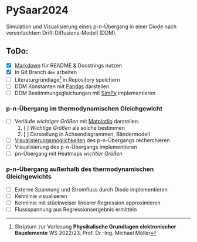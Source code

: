 # PySaar2024
Simulation und Visualisierung eines p-n-Übergang in einer Diode nach vereinfachtem Drift-Diffusions-Modell (DDM).

## ToDo:
- [x] [Markdown](https://www.markdownguide.org/cheat-sheet/) für README & Docstrings nutzen
- [x] In Git Branch `dev` arbeiten
- [ ] Literaturgrundlage[^1] in Repository speichern
- [ ] DDM Konstanten mit [Pandas](https://pandas.pydata.org/docs/) darstellen
- [ ] DDM Bestimmungsgleichungen mit [SimPy](https://simpy.readthedocs.io/en/latest/) implementieren
### p-n-Übergang im thermodynamischen Gleichgewicht
- [ ] Verläufe *wichtiger Größen* mit [Matplotlib](https://matplotlib.org/stable/index.html) darstellen:
    1. [ ] *Wichtige Größen* als solche bestimmen
    2. [ ] Darstellung in Achsendiagrammen, Bändermodell
- [ ] [Visualisierungsmöglichkeiten](https://matplotlib.org/stable/gallery/index.html) des p-n-Übergangs recherchieren
- [ ] Visualisierung des p-n-Übergangs implementieren
- [ ] pn-Übergang mit Heatmaps *wichtier Größen*
### p-n-Übergang außerhalb des thermodynamischen Gleichgewichts
- [ ] Externe Spannung und Stromfluss durch Diode implementieren
- [ ] Kennlinie visualiseren
- [ ] Kennlinie mit stückweiser linearer Regression approximieren
- [ ] Flussspannung aus Regressionsergebnis ermitteln

[^1]: Skriptum zur Vorlesung **Physikalische Grundlagen elektronischer Bauelemente** WS 2022/23, Prof. Dr.-Ing. Michael Möller
